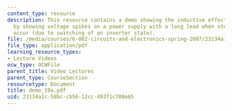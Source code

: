 ```yaml
---
content_type: resource
description: This resource contains a demo showing the inductive effect of long wires
  by showing voltage spikes on a power supply with a long lead when steps in current
  occur (due to switching of an inverter state).
file: /media/courses/6-002-circuits-and-electronics-spring-2007/23134a1c58bccb5612cc493f1c708e65_demo_19a.pdf
file_type: application/pdf
learning_resource_types:
- Lecture Videos
ocw_type: OCWFile
parent_title: Video Lectures
parent_type: CourseSection
resourcetype: Document
title: demo_19a.pdf
uid: 23134a1c-58bc-cb56-12cc-493f1c708e65
---
```

